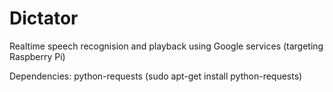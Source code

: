 Dictator
========

Realtime speech recognision and playback using Google services (targeting Raspberry Pi)

Dependencies: python-requests (sudo apt-get install python-requests)


